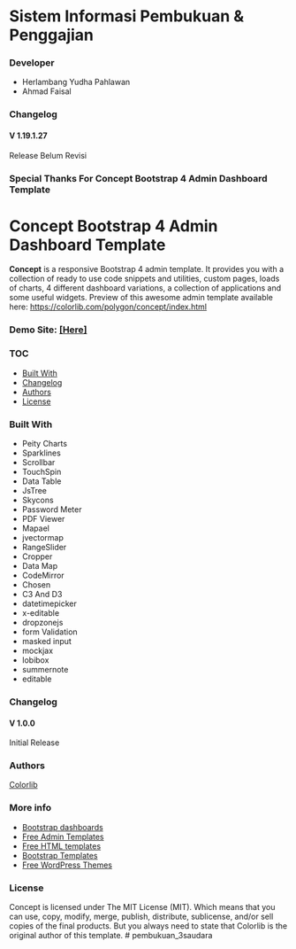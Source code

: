 # Sistem Informasi Pembukuan & Penggajian

### Developer

- Herlambang Yudha Pahlawan
- Ahmad Faisal

### Changelog
#### V 1.19.1.27
Release Belum Revisi

### Special Thanks For Concept Bootstrap 4 Admin Dashboard Template

# Concept Bootstrap 4 Admin Dashboard Template
**Concept** is a responsive Bootstrap 4 admin template. It provides you with a collection of ready to use code snippets and utilities, custom pages, loads of charts, 4 different dashboard variations, a collection of applications and some useful widgets. Preview of this awesome admin template available here: https://colorlib.com/polygon/concept/index.html

<!-- # Preview

### Screenshot -->

### Demo Site: [[Here]](https://colorlib.com/polygon/concept/index.html)

### TOC
- [Built With](#built-with)
- [Changelog](#changelog)
- [Authors](#authors)
- [License](#license)

### Built With

- Peity Charts
- Sparklines
- Scrollbar
- TouchSpin
- Data Table
- JsTree
- Skycons
- Password Meter
- PDF Viewer
- Mapael
- jvectormap
- RangeSlider
- Cropper
- Data Map
- CodeMirror
- Chosen
- C3 And D3
- datetimepicker
- x-editable
- dropzonejs
- form Validation
- masked input
- mockjax
- lobibox
- summernote
- editable

### Changelog
#### V 1.0.0
Initial Release
### Authors
[Colorlib](https://colorlib.com)

### More info
- [Bootstrap dashboards](https://colorlib.com/wp/free-bootstrap-admin-dashboard-templates/)
- [Free Admin Templates](https://colorlib.com/wp/free-admin-templates/)
- [Free HTML templates](https://colorlib.com/wp/free-html-website-templates/)
- [Bootstrap Templates](https://colorlib.com/wp/templates/)
- [Free WordPress Themes](https://colorlib.com/wp/free-wordpress-themes/)

### License

Concept is licensed under The MIT License (MIT). Which means that you can use, copy, modify, merge, publish, distribute, sublicense, and/or sell copies of the final products. But you always need to state that Colorlib is the original author of this template.
#   p e m b u k u a n _ 3 s a u d a r a  
 
